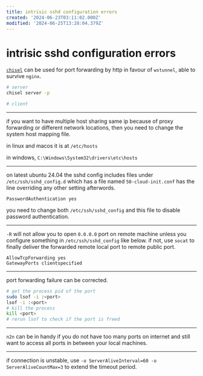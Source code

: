 ```yaml
---
title: intrisic sshd configuration errors
created: '2024-06-23T03:11:02.000Z'
modified: '2024-06-25T13:28:04.379Z'
---
```


# intrisic sshd configuration errors

[`chisel`]() can be used for port forwarding by http in favour of `wstunnel`, able to survive `nginx`.

```bash
# server
chisel server -p

# client

```

---

if you want to have multiple host sharing same ip because of proxy forwarding or different network locations, then you need to change the system host mapping file.

in linux and macos it is at `/etc/hosts`

in windows, `C:\Windows\System32\drivers\etc\hosts`

---

on latest ubuntu 24.04 the sshd config includes files under `/etc/ssh/sshd_config.d` which has a file named `50-cloud-init.conf` has the line overriding any other setting afterwords.

```config
PasswordAuthentication yes
```

you need to change both `/etc/ssh/sshd_config` and this file to disable password authentication.

---

`-R` will not allow you to open `0.0.0.0` port on remote machine unless you configure something in `/etc/ssh/sshd_config` like below. if not, use `socat` to finally deliver the forwarded remote local port to remote public port.

```config
AllowTcpForwarding yes
GatewayPorts clientspecified
```

---

port forwarding failure can be corrected.

```bash
# get the process pid of the port
sudo lsof -i :<port>
lsof -i :<port>
# kill the process
kill <port>
# rerun lsof to check if the port is freed
```

---

`n2n` can be in handy if you do not have too many ports on internet and still want to access all ports in between your local machines.

---

if connection is unstable, use `-o ServerAliveInterval=60 -o ServerAliveCountMax=3` to extend the timeout period.
